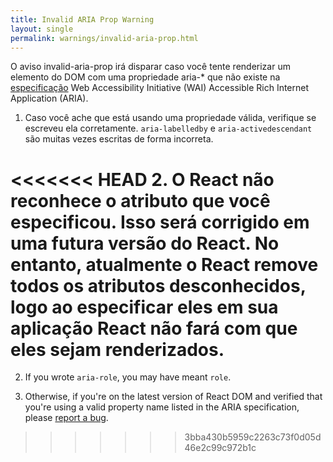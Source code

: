 ```yaml
---
title: Invalid ARIA Prop Warning
layout: single
permalink: warnings/invalid-aria-prop.html
---
```


O aviso invalid-aria-prop irá disparar caso você tente renderizar um elemento do DOM com uma propriedade aria-* que não existe na [especificação](https://www.w3.org/TR/wai-aria-1.1/#states_and_properties) Web Accessibility Initiative (WAI) Accessible Rich Internet Application (ARIA).

1. Caso você ache que está usando uma propriedade válida, verifique se escreveu ela corretamente. `aria-labelledby` e `aria-activedescendant` são muitas vezes escritas de forma incorreta.

<<<<<<< HEAD
2. O React não reconhece o atributo que você especificou. Isso será corrigido em uma futura versão do React. No entanto, atualmente o React remove todos os atributos desconhecidos, logo ao especificar eles em sua aplicação React não fará com que eles sejam renderizados.
=======
2. If you wrote `aria-role`, you may have meant `role`.

3. Otherwise, if you're on the latest version of React DOM and verified that you're using a valid property name listed in the ARIA specification, please [report a bug](https://github.com/facebook/react/issues/new/choose).
>>>>>>> 3bba430b5959c2263c73f0d05d46e2c99c972b1c
